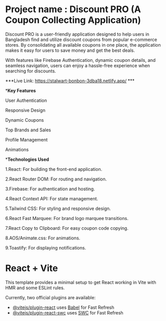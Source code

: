# Project name : Discount PRO  (A Coupon Collecting Application)


Discount PRO is a user-friendly application designed to help users in Bangladesh find and utilize discount coupons from popular e-commerce stores. By consolidating all available coupons in one place, the application makes it easy for users to save money and get the best deals.

With features like Firebase Authentication, dynamic coupon details, and seamless navigation, users can enjoy a hassle-free experience when searching for discounts.


***Live Link: https://stalwart-bonbon-3dba18.netlify.app/ ***



***Key Features**

User Authentication

Responsive Design

Dynamic Coupons

Top Brands and Sales

Profile Management


Animations






***Technologies  Used**

1.React: For building the front-end application.


2.React Router DOM: For routing and navigation.


3.Firebase: For authentication and hosting.


4.React Context API: For state management.


5.Tailwind CSS: For styling and responsive design.


6.React Fast Marquee: For brand logo marquee transitions.


7.React Copy to Clipboard: For easy coupon code copying.


8.AOS/Animate.css: For animations.


9.Toastify: For displaying notifications.




# React + Vite

This template provides a minimal setup to get React working in Vite with HMR and some ESLint rules.

Currently, two official plugins are available:

- [@vitejs/plugin-react](https://github.com/vitejs/vite-plugin-react/blob/main/packages/plugin-react/README.md) uses [Babel](https://babeljs.io/) for Fast Refresh
- [@vitejs/plugin-react-swc](https://github.com/vitejs/vite-plugin-react-swc) uses [SWC](https://swc.rs/) for Fast Refresh
